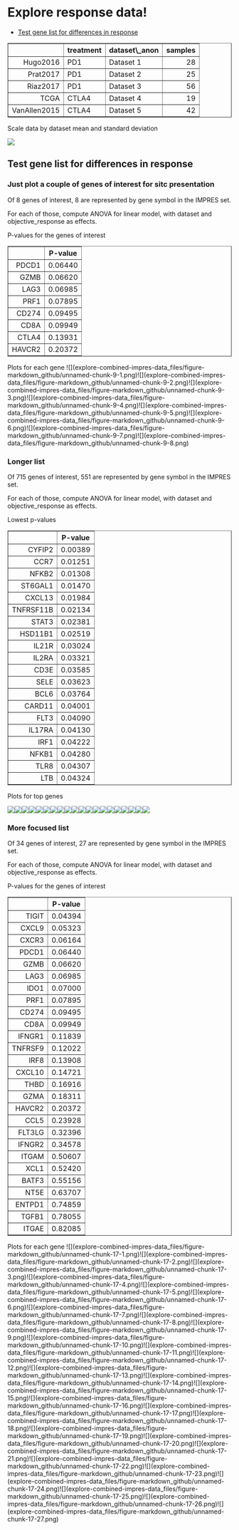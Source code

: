 Explore response data!
================

-   [Test gene list for differences in response](#test-gene-list-for-differences-in-response)

<!-- html table generated in R 3.5.1 by xtable 1.8-3 package -->
<!-- Wed Nov  7 09:18:30 2018 -->
<table border="1">
<tr>
<th>
</th>
<th>
treatment
</th>
<th>
dataset\_anon
</th>
<th>
samples
</th>
</tr>
<tr>
<td align="right">
Hugo2016
</td>
<td>
PD1
</td>
<td>
Dataset 1
</td>
<td align="right">
28
</td>
</tr>
<tr>
<td align="right">
Prat2017
</td>
<td>
PD1
</td>
<td>
Dataset 2
</td>
<td align="right">
25
</td>
</tr>
<tr>
<td align="right">
Riaz2017
</td>
<td>
PD1
</td>
<td>
Dataset 3
</td>
<td align="right">
56
</td>
</tr>
<tr>
<td align="right">
TCGA
</td>
<td>
CTLA4
</td>
<td>
Dataset 4
</td>
<td align="right">
19
</td>
</tr>
<tr>
<td align="right">
VanAllen2015
</td>
<td>
CTLA4
</td>
<td>
Dataset 5
</td>
<td align="right">
42
</td>
</tr>
</table>
Scale data by dataset mean and standard deviation

![](explore-combined-impres-data_files/figure-markdown_github/unnamed-chunk-3-1.png)

Test gene list for differences in response
------------------------------------------

### Just plot a couple of genes of interest for sitc presentation

Of 8 genes of interest, 8 are represented by gene symbol in the IMPRES set.

For each of those, compute ANOVA for linear model, with dataset and objective\_response as effects.

P-values for the genes of interest <!-- html table generated in R 3.5.1 by xtable 1.8-3 package --> <!-- Wed Nov  7 09:18:37 2018 -->
<table border="1">
<tr>
<th>
</th>
<th>
P-value
</th>
</tr>
<tr>
<td align="right">
PDCD1
</td>
<td align="right">
0.06440
</td>
</tr>
<tr>
<td align="right">
GZMB
</td>
<td align="right">
0.06620
</td>
</tr>
<tr>
<td align="right">
LAG3
</td>
<td align="right">
0.06985
</td>
</tr>
<tr>
<td align="right">
PRF1
</td>
<td align="right">
0.07895
</td>
</tr>
<tr>
<td align="right">
CD274
</td>
<td align="right">
0.09495
</td>
</tr>
<tr>
<td align="right">
CD8A
</td>
<td align="right">
0.09949
</td>
</tr>
<tr>
<td align="right">
CTLA4
</td>
<td align="right">
0.13931
</td>
</tr>
<tr>
<td align="right">
HAVCR2
</td>
<td align="right">
0.20372
</td>
</tr>
</table>
Plots for each gene ![](explore-combined-impres-data_files/figure-markdown_github/unnamed-chunk-9-1.png)![](explore-combined-impres-data_files/figure-markdown_github/unnamed-chunk-9-2.png)![](explore-combined-impres-data_files/figure-markdown_github/unnamed-chunk-9-3.png)![](explore-combined-impres-data_files/figure-markdown_github/unnamed-chunk-9-4.png)![](explore-combined-impres-data_files/figure-markdown_github/unnamed-chunk-9-5.png)![](explore-combined-impres-data_files/figure-markdown_github/unnamed-chunk-9-6.png)![](explore-combined-impres-data_files/figure-markdown_github/unnamed-chunk-9-7.png)![](explore-combined-impres-data_files/figure-markdown_github/unnamed-chunk-9-8.png)

### Longer list

Of 715 genes of interest, 551 are represented by gene symbol in the IMPRES set.

For each of those, compute ANOVA for linear model, with dataset and objective\_response as effects.

Lowest p-values

<!-- html table generated in R 3.5.1 by xtable 1.8-3 package -->
<!-- Wed Nov  7 09:18:45 2018 -->
<table border="1">
<tr>
<th>
</th>
<th>
P-value
</th>
</tr>
<tr>
<td align="right">
CYFIP2
</td>
<td align="right">
0.00389
</td>
</tr>
<tr>
<td align="right">
CCR7
</td>
<td align="right">
0.01251
</td>
</tr>
<tr>
<td align="right">
NFKB2
</td>
<td align="right">
0.01308
</td>
</tr>
<tr>
<td align="right">
ST6GAL1
</td>
<td align="right">
0.01470
</td>
</tr>
<tr>
<td align="right">
CXCL13
</td>
<td align="right">
0.01984
</td>
</tr>
<tr>
<td align="right">
TNFRSF11B
</td>
<td align="right">
0.02134
</td>
</tr>
<tr>
<td align="right">
STAT3
</td>
<td align="right">
0.02381
</td>
</tr>
<tr>
<td align="right">
HSD11B1
</td>
<td align="right">
0.02519
</td>
</tr>
<tr>
<td align="right">
IL21R
</td>
<td align="right">
0.03024
</td>
</tr>
<tr>
<td align="right">
IL2RA
</td>
<td align="right">
0.03321
</td>
</tr>
<tr>
<td align="right">
CD3E
</td>
<td align="right">
0.03585
</td>
</tr>
<tr>
<td align="right">
SELE
</td>
<td align="right">
0.03623
</td>
</tr>
<tr>
<td align="right">
BCL6
</td>
<td align="right">
0.03764
</td>
</tr>
<tr>
<td align="right">
CARD11
</td>
<td align="right">
0.04001
</td>
</tr>
<tr>
<td align="right">
FLT3
</td>
<td align="right">
0.04090
</td>
</tr>
<tr>
<td align="right">
IL17RA
</td>
<td align="right">
0.04130
</td>
</tr>
<tr>
<td align="right">
IRF1
</td>
<td align="right">
0.04222
</td>
</tr>
<tr>
<td align="right">
NFKB1
</td>
<td align="right">
0.04280
</td>
</tr>
<tr>
<td align="right">
TLR8
</td>
<td align="right">
0.04307
</td>
</tr>
<tr>
<td align="right">
LTB
</td>
<td align="right">
0.04324
</td>
</tr>
</table>
Plots for top genes

![](explore-combined-impres-data_files/figure-markdown_github/unnamed-chunk-13-1.png)![](explore-combined-impres-data_files/figure-markdown_github/unnamed-chunk-13-2.png)![](explore-combined-impres-data_files/figure-markdown_github/unnamed-chunk-13-3.png)![](explore-combined-impres-data_files/figure-markdown_github/unnamed-chunk-13-4.png)![](explore-combined-impres-data_files/figure-markdown_github/unnamed-chunk-13-5.png)![](explore-combined-impres-data_files/figure-markdown_github/unnamed-chunk-13-6.png)![](explore-combined-impres-data_files/figure-markdown_github/unnamed-chunk-13-7.png)![](explore-combined-impres-data_files/figure-markdown_github/unnamed-chunk-13-8.png)![](explore-combined-impres-data_files/figure-markdown_github/unnamed-chunk-13-9.png)![](explore-combined-impres-data_files/figure-markdown_github/unnamed-chunk-13-10.png)![](explore-combined-impres-data_files/figure-markdown_github/unnamed-chunk-13-11.png)![](explore-combined-impres-data_files/figure-markdown_github/unnamed-chunk-13-12.png)![](explore-combined-impres-data_files/figure-markdown_github/unnamed-chunk-13-13.png)![](explore-combined-impres-data_files/figure-markdown_github/unnamed-chunk-13-14.png)![](explore-combined-impres-data_files/figure-markdown_github/unnamed-chunk-13-15.png)![](explore-combined-impres-data_files/figure-markdown_github/unnamed-chunk-13-16.png)![](explore-combined-impres-data_files/figure-markdown_github/unnamed-chunk-13-17.png)![](explore-combined-impres-data_files/figure-markdown_github/unnamed-chunk-13-18.png)![](explore-combined-impres-data_files/figure-markdown_github/unnamed-chunk-13-19.png)![](explore-combined-impres-data_files/figure-markdown_github/unnamed-chunk-13-20.png)

### More focused list

Of 34 genes of interest, 27 are represented by gene symbol in the IMPRES set.

For each of those, compute ANOVA for linear model, with dataset and objective\_response as effects.

P-values for the genes of interest <!-- html table generated in R 3.5.1 by xtable 1.8-3 package --> <!-- Wed Nov  7 09:18:57 2018 -->
<table border="1">
<tr>
<th>
</th>
<th>
P-value
</th>
</tr>
<tr>
<td align="right">
TIGIT
</td>
<td align="right">
0.04394
</td>
</tr>
<tr>
<td align="right">
CXCL9
</td>
<td align="right">
0.05323
</td>
</tr>
<tr>
<td align="right">
CXCR3
</td>
<td align="right">
0.06164
</td>
</tr>
<tr>
<td align="right">
PDCD1
</td>
<td align="right">
0.06440
</td>
</tr>
<tr>
<td align="right">
GZMB
</td>
<td align="right">
0.06620
</td>
</tr>
<tr>
<td align="right">
LAG3
</td>
<td align="right">
0.06985
</td>
</tr>
<tr>
<td align="right">
IDO1
</td>
<td align="right">
0.07000
</td>
</tr>
<tr>
<td align="right">
PRF1
</td>
<td align="right">
0.07895
</td>
</tr>
<tr>
<td align="right">
CD274
</td>
<td align="right">
0.09495
</td>
</tr>
<tr>
<td align="right">
CD8A
</td>
<td align="right">
0.09949
</td>
</tr>
<tr>
<td align="right">
IFNGR1
</td>
<td align="right">
0.11839
</td>
</tr>
<tr>
<td align="right">
TNFRSF9
</td>
<td align="right">
0.12022
</td>
</tr>
<tr>
<td align="right">
IRF8
</td>
<td align="right">
0.13908
</td>
</tr>
<tr>
<td align="right">
CXCL10
</td>
<td align="right">
0.14721
</td>
</tr>
<tr>
<td align="right">
THBD
</td>
<td align="right">
0.16916
</td>
</tr>
<tr>
<td align="right">
GZMA
</td>
<td align="right">
0.18311
</td>
</tr>
<tr>
<td align="right">
HAVCR2
</td>
<td align="right">
0.20372
</td>
</tr>
<tr>
<td align="right">
CCL5
</td>
<td align="right">
0.23928
</td>
</tr>
<tr>
<td align="right">
FLT3LG
</td>
<td align="right">
0.32396
</td>
</tr>
<tr>
<td align="right">
IFNGR2
</td>
<td align="right">
0.34578
</td>
</tr>
<tr>
<td align="right">
ITGAM
</td>
<td align="right">
0.50607
</td>
</tr>
<tr>
<td align="right">
XCL1
</td>
<td align="right">
0.52420
</td>
</tr>
<tr>
<td align="right">
BATF3
</td>
<td align="right">
0.55156
</td>
</tr>
<tr>
<td align="right">
NT5E
</td>
<td align="right">
0.63707
</td>
</tr>
<tr>
<td align="right">
ENTPD1
</td>
<td align="right">
0.74859
</td>
</tr>
<tr>
<td align="right">
TGFB1
</td>
<td align="right">
0.78055
</td>
</tr>
<tr>
<td align="right">
ITGAE
</td>
<td align="right">
0.82085
</td>
</tr>
</table>
Plots for each gene ![](explore-combined-impres-data_files/figure-markdown_github/unnamed-chunk-17-1.png)![](explore-combined-impres-data_files/figure-markdown_github/unnamed-chunk-17-2.png)![](explore-combined-impres-data_files/figure-markdown_github/unnamed-chunk-17-3.png)![](explore-combined-impres-data_files/figure-markdown_github/unnamed-chunk-17-4.png)![](explore-combined-impres-data_files/figure-markdown_github/unnamed-chunk-17-5.png)![](explore-combined-impres-data_files/figure-markdown_github/unnamed-chunk-17-6.png)![](explore-combined-impres-data_files/figure-markdown_github/unnamed-chunk-17-7.png)![](explore-combined-impres-data_files/figure-markdown_github/unnamed-chunk-17-8.png)![](explore-combined-impres-data_files/figure-markdown_github/unnamed-chunk-17-9.png)![](explore-combined-impres-data_files/figure-markdown_github/unnamed-chunk-17-10.png)![](explore-combined-impres-data_files/figure-markdown_github/unnamed-chunk-17-11.png)![](explore-combined-impres-data_files/figure-markdown_github/unnamed-chunk-17-12.png)![](explore-combined-impres-data_files/figure-markdown_github/unnamed-chunk-17-13.png)![](explore-combined-impres-data_files/figure-markdown_github/unnamed-chunk-17-14.png)![](explore-combined-impres-data_files/figure-markdown_github/unnamed-chunk-17-15.png)![](explore-combined-impres-data_files/figure-markdown_github/unnamed-chunk-17-16.png)![](explore-combined-impres-data_files/figure-markdown_github/unnamed-chunk-17-17.png)![](explore-combined-impres-data_files/figure-markdown_github/unnamed-chunk-17-18.png)![](explore-combined-impres-data_files/figure-markdown_github/unnamed-chunk-17-19.png)![](explore-combined-impres-data_files/figure-markdown_github/unnamed-chunk-17-20.png)![](explore-combined-impres-data_files/figure-markdown_github/unnamed-chunk-17-21.png)![](explore-combined-impres-data_files/figure-markdown_github/unnamed-chunk-17-22.png)![](explore-combined-impres-data_files/figure-markdown_github/unnamed-chunk-17-23.png)![](explore-combined-impres-data_files/figure-markdown_github/unnamed-chunk-17-24.png)![](explore-combined-impres-data_files/figure-markdown_github/unnamed-chunk-17-25.png)![](explore-combined-impres-data_files/figure-markdown_github/unnamed-chunk-17-26.png)![](explore-combined-impres-data_files/figure-markdown_github/unnamed-chunk-17-27.png)
